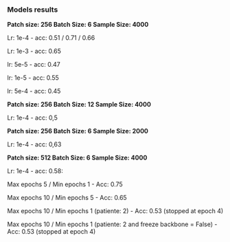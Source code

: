 ### Models results

**Patch size: 256 Batch Size: 6 Sample Size: 4000**

Lr: 1e-4 - acc: 0.51 / 0.71 / 0.66

Lr: 1e-3 - acc: 0.65

lr: 5e-5 - acc: 0.47

lr: 1e-5 - acc: 0.55

lr: 5e-4 - acc: 0.45

**Patch size: 256 Batch Size: 12 Sample Size: 4000**

Lr: 1e-4 - acc: 0,5

**Patch size: 256 Batch Size: 6 Sample Size: 2000**

Lr: 1e-4 - acc: 0,63

**Patch size: 512 Batch Size: 6 Sample Size: 4000**

Lr: 1e-4 - acc: 0.58:

Max epochs 5 / Min epochs 1 - Acc: 0.75

Max epochs 10 / Min epochs 5 - Acc: 0.65

Max epochs 10 / Min epochs 1 (patiente: 2) - Acc: 0.53 (stopped at epoch 4)

Max epochs 10 / Min epochs 1 (patiente: 2 and freeze backbone = False) - Acc: 0.53 (stopped at epoch 4)
